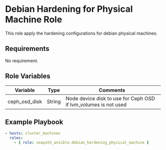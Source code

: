 # Debian Hardening for Physical Machine Role

This role apply the hardening configurations for debian physical machines.

## Requirements

No requirement.

## Role Variables

| Variable      | Type   | Comments                                                        |
|---------------|--------|-----------------------------------------------------------------|
| ceph_osd_disk | String | Node device disk to use for Ceph OSD if lvm_volumes is not used |

## Example Playbook

```yaml
- hosts: cluster_machines
  roles:
    - { role: seapath_ansible.debian_hardening_physical_machine }
```
